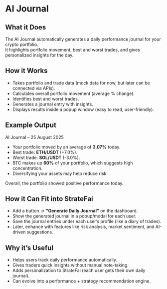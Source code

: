 # AI Journal

## What it Does
The AI Journal automatically generates a daily performance journal for your crypto portfolio.  
It highlights portfolio movement, best and worst trades, and gives personalized insights for the day.

## How it Works
- Takes portfolio and trade data (mock data for now, but later can be connected via APIs).  
- Calculates overall portfolio movement (average % change).  
- Identifies best and worst trades.  
- Generates a journal entry with insights.  
- Displays results inside a popup window (easy to read, user-friendly).

## Example Output
AI Journal – 25 August 2025  

- Your portfolio moved by an average of **3.07%** today.  
- Best trade: **ETH/USDT** (+7.0%).  
- Worst trade: **SOL/USDT** (-3.0%).  
- BTC makes up **60%** of your portfolio, which suggests high concentration.  
- Diversifying your assets may help reduce risk.  

Overall, the portfolio showed positive performance today.  

## How it Can Fit into StrateFai
- Add a button → **“Generate Daily Journal”** on the dashboard.  
- Show the generated journal in a popup/modal for each user.  
- Save the journal entries under each user’s profile (like a diary of trades).  
- Later, enhance with features like risk analysis, market sentiment, and AI-driven suggestions.

## Why it’s Useful
- Helps users track daily performance automatically.  
- Gives traders quick insights without manual note-taking.  
- Adds personalization to StrateFai (each user gets their own daily journal).  
- Can evolve into a performance + strategy recommendation engine.
